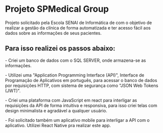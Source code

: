 <h1>Projeto SPMedical Group</h1>

<p>Projeto solicitado pela Escola SENAI de Informática de com o objetivo de realizar a gestão da clínica de forma automatizada e ter acesso fácil
aos dados sobre as informações de seus pacientes.</p>

<h2>Para isso realizei os passos abaixo:</h2>
<p>- Criei um banco de dados com o SQL SERVER, onde armazena-se as informações.</p>

<p>- Utilizei uma "Application Programming Interface (API)", Interface de Programação de Aplicativos em português, para acessar o banco de dados por requisições HTTP, com sistema de segurança como "JSON Web Tokens (JWT)".</p>

<p>- Criei uma plataforma com JavaScript em react para interligar as requisições da API de forma intuitiva e responsiva, para isso criei telas com design minimalista e agradável a qualquer usuário.</p>

<p>- Foi solicitado também um aplicativo mobile para interligar a API com o aplicativo. Utilizei React Native pra realizar este app.</p>
